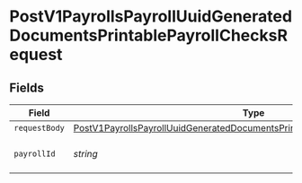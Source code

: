 # PostV1PayrollsPayrollUuidGeneratedDocumentsPrintablePayrollChecksRequest


## Fields

| Field                                                                                                                                                                                   | Type                                                                                                                                                                                    | Required                                                                                                                                                                                | Description                                                                                                                                                                             |
| --------------------------------------------------------------------------------------------------------------------------------------------------------------------------------------- | --------------------------------------------------------------------------------------------------------------------------------------------------------------------------------------- | --------------------------------------------------------------------------------------------------------------------------------------------------------------------------------------- | --------------------------------------------------------------------------------------------------------------------------------------------------------------------------------------- |
| `requestBody`                                                                                                                                                                           | [PostV1PayrollsPayrollUuidGeneratedDocumentsPrintablePayrollChecksRequestBody](../../models/operations/postv1payrollspayrolluuidgenerateddocumentsprintablepayrollchecksrequestbody.md) | :heavy_minus_sign:                                                                                                                                                                      | N/A                                                                                                                                                                                     |
| `payrollId`                                                                                                                                                                             | *string*                                                                                                                                                                                | :heavy_check_mark:                                                                                                                                                                      | The UUID of the payroll                                                                                                                                                                 |